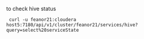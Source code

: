 

to check hive status
```
 curl -u feanor21:cloudera host5:7180/api/v1/cluster/feanor21/services/hive?query=select%20serviceState
```